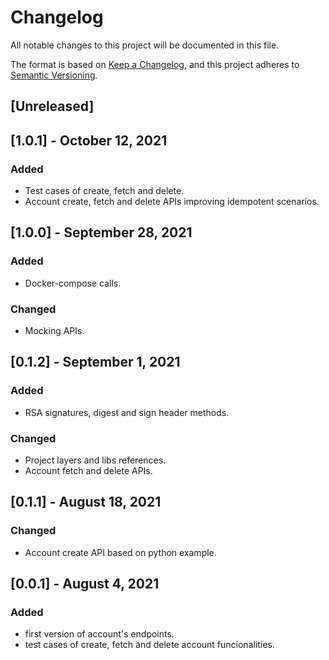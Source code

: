 # Changelog
All notable changes to this project will be documented in this file.

The format is based on [Keep a Changelog](https://keepachangelog.com/en/1.0.0/),
and this project adheres to [Semantic Versioning](https://semver.org/spec/v2.0.0.html).

## [Unreleased]

## [1.0.1] - October 12, 2021
### Added
- Test cases of create, fetch and delete.
- Account create, fetch and delete APIs improving idempotent scenarios.

## [1.0.0] - September 28, 2021
### Added
- Docker-compose calls.
### Changed
- Mocking APIs.

## [0.1.2] - September 1, 2021
### Added
- RSA signatures, digest and sign header methods.
### Changed
- Project layers and libs references.
- Account fetch and delete APIs.

## [0.1.1] - August 18, 2021
### Changed
- Account create API based on python example.

## [0.0.1] - August 4, 2021
### Added
- first version of account's endpoints.
- test cases of create, fetch and delete account funcionalities.
